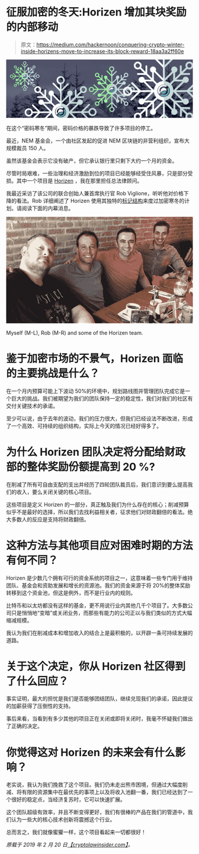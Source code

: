 # 征服加密的冬天:Horizen 增加其块奖励的内部移动

> 原文：<https://medium.com/hackernoon/conquering-crypto-winter-inside-horizens-move-to-increase-its-block-reward-18aa3a2ff60e>

![](img/3558509d72632a434ded0614822ec47c.png)

在这个“密码寒冬”期间，密码价格的暴跌导致了许多项目的停工。

最近，NEM 基金会，一个由社区发起的促进 NEM 区块链的非营利组织，宣布大规模裁员 150 人。

虽然该基金会表示它没有破产，但它承认银行里只剩下大约一个月的资金。

尽管时局艰难，一些治理和经济激励到位的项目已经能够经受住风暴，只是部分受损。其中一个项目是 [Horizen](http://horizen.global/) ，我在那里担任总法律顾问。

我最近采访了该公司的联合创始人兼首席执行官 Rob Viglione，听听他对价格下降的看法。Rob 详细阐述了 Horizen 使用其独特的[标记结构](https://cryptolawinsider.com/sustainable-economics-whats-the-best-funding-model-for-your-blockchain-project/)来度过加密寒冬的计划。请阅读下面的内幕消息。

![](img/4b48274498dce6e5d377be622ccfc117.png)

Myself (M-L), Rob (M-R) and some of the Horizen team.

# 鉴于加密市场的不景气，Horizen 面临的主要挑战是什么？

在一个月内预算可能上下波动 50%的环境中，规划路线图并管理团队完成它是一个巨大的挑战。我们被期望为我们的团队保持一定的稳定性，我们对我们的社区有交付关键技术的承诺。

至少可以说，由于去年的波动，我们的压力很大，但我们已经设法不断改进，形成了一个高效、可持续的组织结构，实际上今天的情况已经好得多了。

# 为什么 Horizen 团队决定将分配给财政部的整体奖励份额提高到 20 %?

在削减了所有可自由支配的支出并经历了四轮团队裁员后，我们意识到要么提高我们的收入，要么关闭关键的核心项目。

这些项目是定义 Horizen 的一部分，真正触及我们为什么存在的核心；削减预算似乎不是最好的选择，所以我们去找利益相关者，征求他们对财政翻倍的看法。绝大多数人的反应是支持将财政翻倍。

# 这种方法与其他项目应对困难时期的方法有何不同？

Horizen 是少数几个拥有可行的资金系统的项目之一，这意味着一些专门用于维持团队、基金会和资助发展和增长的资源池。我们的资金来源于将 20%的整体奖励转移到这个资金池，但这是例外，而不是行业内的规则。

比特币和以太坊都没有这样的基金，更不用说行业内其他几千个项目了。大多数公司只是悄悄地“变暗”或关闭业务，而那些有能力的公司正以与我们类似的方式大幅缩减规模。

我认为我们在削减成本和增加收入的结合上是最积极的，以开辟一条可持续发展的道路。

# 关于这个决定，你从 Horizen 社区得到了什么回应？

事实证明，最大的担忧是我们是否能够团结团队，继续兑现我们的承诺，因此提议的加薪获得了压倒性的支持。

事后来看，当看到有多少其他的项目正在关闭或即将关闭时，我毫不怀疑我们做出了正确的决定。

# 你觉得这对 Horizen 的未来会有什么影响？

老实说，我认为我们挽救了这个项目。我们仍未走出熊市困境，但通过大幅度削减、将有限的资源集中在最优先的事项上以及将收入池翻一番，我们已经达到了一个很好的稳定点，当经济复苏时，它可以快速扩展。

这个团队超级有效率，并且不断变得更好，我们有很棒的产品在我们的管道中，我们认为一些大的核心技术创新将震撼这个行业。

总而言之，我们就像蜜獾一样，这个项目看起来一切都很好！

*原载于 2019 年 2 月 20 日*[*【cryptolawinsider.com】*](https://cryptolawinsider.com/horizen-conquering-crypto-winter/)*。*